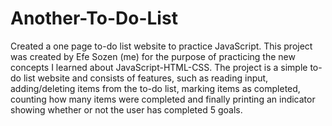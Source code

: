 # Another-To-Do-List
Created a one page to-do list website to practice JavaScript. This project was created by Efe Sozen (me) for the purpose of practicing the new concepts I learned about JavaScript-HTML-CSS. The project is a simple to-do list website and consists of features, such as reading input, adding/deleting items from the to-do list, marking items as completed, counting how many items were completed and finally printing an indicator showing whether or not the user has completed 5 goals.


